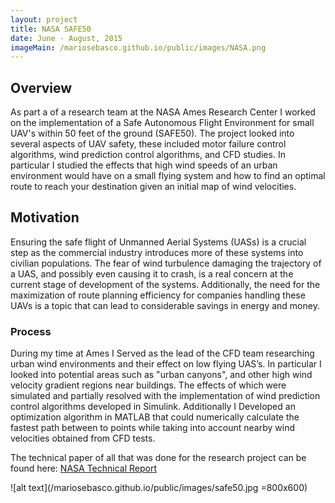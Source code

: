 ```yaml
---
layout: project
title: NASA SAFE50
date: June - August, 2015
imageMain: /mariosebasco.github.io/public/images/NASA.png
---
```


## Overview
As part a of a research team at the NASA Ames Research Center I worked on the implementation of a Safe Autonomous Flight Environment for small UAV's within 50 feet of the ground (SAFE50). The project looked into several aspects of UAV safety, these included motor failure control algorithms, wind prediction control algorithms, and CFD studies. In particular I studied the effects that high wind speeds of an urban environment would have on a small flying system and how to find an optimal route to reach your destination given an initial map of wind velocities.

## Motivation
Ensuring the safe flight of Unmanned Aerial Systems (UASs) is a crucial step as the commercial industry introduces more of these systems into civilian populations. The fear of wind turbulence damaging the trajectory of a UAS, and possibly even causing it to crash, is a real concern at the current stage of development of the systems. Additionally, the need for the maximization of route planning efficiency for companies handling these UAVs is a topic that can lead to considerable savings in energy and money.

### Process
During my time at Ames I Served as the lead of the CFD team researching urban wind environments and their effect on low flying UAS’s. In particular I looked into potential areas such as "urban canyons", and other high wind velocity gradient regions near buildings. The effects of which were simulated and partially resolved with the implementation of wind prediction control algorithms developed in Simulink. Additionally I Developed an optimization algorithm in MATLAB that could numerically calculate the fastest path between to points while taking into account nearby wind velocities obtained from CFD tests.

The technical paper of all that was done for the research project can be found here: <a href="/mariosebasco.github.io/pdf_files/NASAFullRep.pdf">NASA Technical Report</a>


![alt text](/mariosebasco.github.io/public/images/safe50.jpg =800x600)

